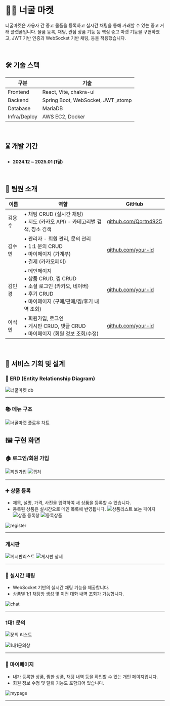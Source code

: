 # 🧑‍💻 너굴 마켓 

너굴마켓은 사용자 간 중고 물품을 등록하고 실시간 채팅을 통해 거래할 수 있는 중고 거래 플랫폼입니다.
물품 등록, 채팅, 관심 상품 기능 등 핵심 중고 마켓 기능을 구현하였고,
JWT 기반 인증과 WebSocket 기반 채팅, 등을 적용했습니다.

<br/>

## 🛠 기술 스택

| 구분         | 기술 |
|--------------|------|
| Frontend     | React, Vite, chakra-ui |
| Backend      | Spring Boot, WebSocket, JWT ,stomp |
| Database     | MariaDB |
| Infra/Deploy | AWS EC2, Docker|

<br/>

## ⌛ 개발 기간

- **2024.12 ~ 2025.01 (1달)**

<br/>

## 👥 팀원 소개

| 이름   | 역할 | GitHub |
|--------|------|--------|
| 김용수 | • 채팅 CRUD (실시간 채팅)<br>• 지도 (카카오 API) - 카테고리별 검색, 장소 검색 | [github.com/Qortn4925](https://github.com/Qortn4925) |
| 김수민 | • 관리자 - 회원 관리, 문의 관리<br>• 1:1 문의 CRUD<br>• 마이페이지 (가계부)<br>• 결제 (카카오페이) | [github.com/your-id](https://github.com/your-id) |
| 김민경 | • 메인페이지<br>• 상품 CRUD, 찜 CRUD<br>• 소셜 로그인 (카카오, 네이버)<br>• 후기 CRUD<br>• 마이페이지 (구매/판매/찜/후기 내역 조회) | [github.com/your-id](https://github.com/your-id) |
| 이석민 | • 회원가입, 로그인<br>• 게시판 CRUD, 댓글 CRUD<br>• 마이페이지 (회원 정보 조회/수정) | [github.com/your-id](https://github.com/your-id) |

<br/>

## 🧩 서비스 기획 및 설계

### 📌 ERD (Entity Relationship Diagram)

![너굴마켓 db](https://github.com/user-attachments/assets/1a8394b3-ac06-4531-ac04-b3cce38c9ba5)

---

### 📚 메뉴 구조

![너굴마켓 플로우 차트](https://github.com/user-attachments/assets/e4f51ee8-1e7d-46ba-b82f-2dfc4a40b917)


## 🖼️ 구현 화면


### 🏠 로그인/회원 가입
![회원가입](https://github.com/user-attachments/assets/f7f793b7-7627-4ae0-a6ed-16df6d98347b)
![캡처](https://github.com/user-attachments/assets/4da2caf8-8f6f-4a57-9804-b8110a82e756)

---

### ➕ 상품 등록

- 제목, 설명, 가격, 사진을 입력하여 새 상품을 등록할 수 있습니다.
- 등록된 상품은 실시간으로 메인 목록에 반영됩니다.
![상품리스트 보는 페이지](https://github.com/user-attachments/assets/21718913-400c-4bfa-b202-834a01ef8736)
![상품 등록창](https://github.com/user-attachments/assets/9a8d59ed-043e-490e-ad7e-512c05de13df)
![등록상품](https://github.com/user-attachments/assets/e94dccdd-a9b5-41b4-b3c3-f3e8eadeabe1)

![register](https://your-image-url.com/register.gif)

---
###  게시판

![게시판리스트](https://github.com/user-attachments/assets/27be9173-7e3c-420d-8672-41ac263c6278)
![게시판 상세](https://github.com/user-attachments/assets/10f63eb8-634a-4a0d-92e8-510f10213f7f)


---

### 💬 실시간 채팅

- WebSocket 기반의 실시간 채팅 기능을 제공합니다.
- 상품별 1:1 채팅방 생성 및 이전 대화 내역 조회가 가능합니다.

![chat](https://your-image-url.com/chat.gif)

---


### 1대1 문의
![문의 리스트](https://github.com/user-attachments/assets/467ddd3a-b274-4689-95d0-f37b4bf6e3ac)

![1대1문의창](https://github.com/user-attachments/assets/ca77a3f7-f32d-4053-b096-f2e46b4c584a)

---



### 👤 마이페이지

- 내가 등록한 상품, 찜한 상품, 채팅 내역 등을 확인할 수 있는 개인 페이지입니다.
- 회원 정보 수정 및 탈퇴 기능도 포함되어 있습니다.

![mypage](https://your-image-url.com/mypage.png)

---


